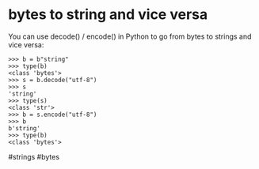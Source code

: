 # bytes to string and vice versa

You can use decode() / encode() in Python to go from bytes to strings and vice versa:

```
>>> b = b"string"
>>> type(b)
<class 'bytes'>
>>> s = b.decode("utf-8")
>>> s
'string'
>>> type(s)
<class 'str'>
>>> b = s.encode("utf-8")
>>> b
b'string'
>>> type(b)
<class 'bytes'>
```

#strings #bytes
